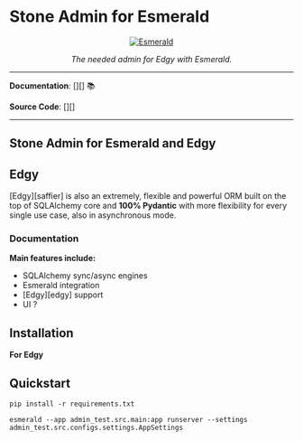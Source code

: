 # Stone Admin for Esmerald

<p align="center">
  <a href="https://esmerald-admin.tarsild.io"><img src="https://res.cloudinary.com/dymmond/image/upload/v1673619342/esmerald/img/logo-gr_z1ot8o.png" alt='Esmerald'></a>
</p>

<p align="center">
    <em>The needed admin for Edgy with Esmerald.</em>
</p>


---

**Documentation**: [][] 📚

**Source Code**: [][]

---

## Stone Admin for Esmerald and Edgy

## Edgy

[Edgy][saffier] is also an extremely, flexible and powerful ORM built on the top of SQLAlchemy core
and **100% Pydantic** with more flexibility for every single use case, also in asynchronous mode.

### Documentation


**Main features include:**

* SQLAlchemy sync/async engines
* Esmerald integration
* [Edgy][edgy] support
* UI ?

## Installation

**For Edgy**

[//]: # ()
[//]: # (```shell)

[//]: # (# $ pip install stone-admin[edgy])

[//]: # (```)


## Quickstart
```
pip install -r requirements.txt
```

```
esmerald --app admin_test.src.main:app runserver --settings admin_test.src.configs.settings.AppSettings
```

[//]: # (esmerald run --directive createsuperuser --first-name John --last-name Bob --email test@ww.com --username Bob --passord Test1234)
